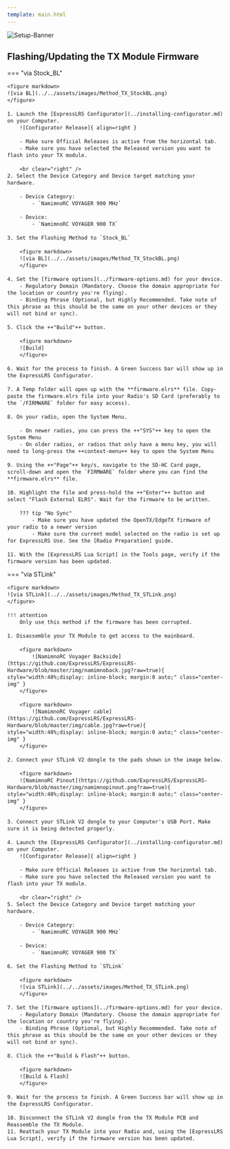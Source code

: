 ```yaml
---
template: main.html
---
```


![Setup-Banner](https://raw.githubusercontent.com/ExpressLRS/ExpressLRS-hardware/master/img/quick-start.png)

## Flashing/Updating the TX Module Firmware

=== "via Stock_BL"

    <figure markdown>
    ![via BL](../../assets/images/Method_TX_StockBL.png)
    </figure>

    1. Launch the [ExpressLRS Configurator](../installing-configurator.md) on your Computer.
        ![Configurator Release]{ align=right }

        - Make sure Official Releases is active from the horizontal tab.
        - Make sure you have selected the Released version you want to flash into your TX module.

        <br clear="right" />
    2. Select the Device Category and Device target matching your hardware.

        - Device Category: 
            - `NamimnoRC VOYAGER 900 MHz`

        - Device: 
            - `NamimnoRC VOYAGER 900 TX`

    3. Set the Flashing Method to `Stock_BL`

        <figure markdown>
        ![via BL](../../assets/images/Method_TX_StockBL.png)
        </figure>

    4. Set the [firmware options](../firmware-options.md) for your device.
        - Regulatory Domain (Mandatory. Choose the domain appropriate for the location or country you're flying).
        - Binding Phrase (Optional, but Highly Recommended. Take note of this phrase as this should be the same on your other devices or they will not bind or sync).

    5. Click the ++"Build"++ button.

        <figure markdown>
        ![Build]
        </figure>
        
    6. Wait for the process to finish. A Green Success bar will show up in the ExpressLRS Configurator.

    7. A Temp folder will open up with the **firmware.elrs** file. Copy-paste the firmware.elrs file into your Radio's SD Card (preferably to the `/FIRMWARE` folder for easy access).

    8. On your radio, open the System Menu. 

        - On newer radios, you can press the ++"SYS"++ key to open the System Menu
        - On older radios, or radios that only have a menu key, you will need to long-press the ++context-menu++ key to open the System Menu

    9. Using the ++"Page"++ key/s, navigate to the SD-HC Card page, scroll-down and open the `FIRMWARE` folder where you can find the **firmware.elrs** file.

    10. Highlight the file and press-hold the ++"Enter"++ button and select "Flash External ELRS". Wait for the firmware to be written.

        ??? tip "No Sync"
            - Make sure you have updated the OpenTX/EdgeTX firmware of your radio to a newer version
            - Make sure the current model selected on the radio is set up for ExpressLRS Use. See the [Radio Preparation] guide.

    11. With the [ExpressLRS Lua Script] in the Tools page, verify if the firmware version has been updated.

=== "via STLink"

    <figure markdown>
    ![via STLink](../../assets/images/Method_TX_STLink.png)
    </figure>

    !!! attention 
        Only use this method if the firmware has been corrupted.

    1. Disassemble your TX Module to get access to the mainboard.

        <figure markdown>
            ![NamimnoRC Voyager Backside](https://github.com/ExpressLRS/ExpressLRS-Hardware/blob/master/img/namimnoback.jpg?raw=true){ style="width:40%;display: inline-block; margin:0 auto;" class="center-img" }
        </figure>

        <figure markdown>
            ![NamimnoRC Voyager cable](https://github.com/ExpressLRS/ExpressLRS-Hardware/blob/master/img/cable.jpg?raw=true){ style="width:40%;display: inline-block; margin:0 auto;" class="center-img" }
        </figure>

    2. Connect your STLink V2 dongle to the pads shown in the image below.

        <figure markdown>
        ![NamimnoRC Pinout](https://github.com/ExpressLRS/ExpressLRS-Hardware/blob/master/img/namimnopinout.png?raw=true){ style="width:40%;display: inline-block; margin:0 auto;" class="center-img" }
        </figure>

    3. Connect your STLink V2 dongle to your Computer's USB Port. Make sure it is being detected properly.

    4. Launch the [ExpressLRS Configurator](../installing-configurator.md) on your Computer.
        ![Configurator Release]{ align=right }

        - Make sure Official Releases is active from the horizontal tab.
        - Make sure you have selected the Released version you want to flash into your TX module.

        <br clear="right" />
    5. Select the Device Category and Device target matching your hardware.

        - Device Category: 
            - `NamimnoRC VOYAGER 900 MHz`

        - Device: 
            - `NamimnoRC VOYAGER 900 TX`

    6. Set the Flashing Method to `STLink`

        <figure markdown>
        ![via STLink](../../assets/images/Method_TX_STLink.png)
        </figure>

    7. Set the [firmware options](../firmware-options.md) for your device.
        - Regulatory Domain (Mandatory. Choose the domain appropriate for the location or country you're flying).
        - Binding Phrase (Optional, but Highly Recommended. Take note of this phrase as this should be the same on your other devices or they will not bind or sync).

    8. Click the ++"Build & Flash"++ button.

        <figure markdown>
        ![Build & Flash]
        </figure>
        
    9. Wait for the process to finish. A Green Success bar will show up in the ExpressLRS Configurator.

    10. Disconnect the STLink V2 dongle from the TX Module PCB and Reassemble the TX Module.
    11. Reattach your TX Module into your Radio and, using the [ExpressLRS Lua Script], verify if the firmware version has been updated.

[Lua Script]: ../../assets/images/lua1.jpg
[Lua Running]: ../../assets/images/lua/config-bw.png
[Lua WiFi]: ../../assets/images/lua/wifi-bw.png
[Configurator Release]: ../../assets/images/ConfiguratorRelease.png
[Temp TX]: ../../assets/images/build-temp-tx.png
[Build & Flash]: ../../assets/images/BuildFlash.png
[Build]: ../../assets/images/Build.png
[CP210x]: ../../assets/images/device-mngr-cp210x.png
[TX update tab]: ../../assets/images/web-update-tx.png
[Success WiFi]: ../../assets/images/txmoduleWiFiUpdateSuccess.jpg
[Old File Upload]: ../../assets/images/web-firmwareupdate.png
[ExpressLRS Lua Script]: ../firmware-version/#via-lua-script